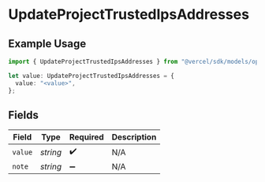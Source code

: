 # UpdateProjectTrustedIpsAddresses

## Example Usage

```typescript
import { UpdateProjectTrustedIpsAddresses } from "@vercel/sdk/models/operations";

let value: UpdateProjectTrustedIpsAddresses = {
  value: "<value>",
};
```

## Fields

| Field              | Type               | Required           | Description        |
| ------------------ | ------------------ | ------------------ | ------------------ |
| `value`            | *string*           | :heavy_check_mark: | N/A                |
| `note`             | *string*           | :heavy_minus_sign: | N/A                |